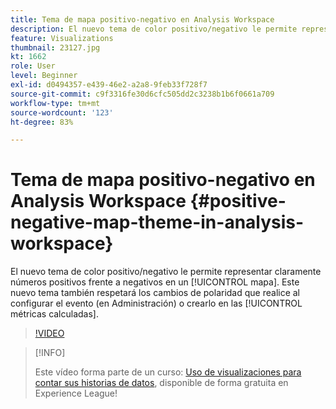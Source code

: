 ```yaml
---
title: Tema de mapa positivo-negativo en Analysis Workspace
description: El nuevo tema de color positivo/negativo le permite representar claramente números positivos frente a negativos en un mapa. Este nuevo tema también respetará los cambios de polaridad que realice al configurar el evento (en Administración) o crearlo en las métricas calculadas.
feature: Visualizations
thumbnail: 23127.jpg
kt: 1662
role: User
level: Beginner
exl-id: d0494357-e439-46e2-a2a8-9feb33f728f7
source-git-commit: c9f3316fe30d6cfc505dd2c3238b1b6f0661a709
workflow-type: tm+mt
source-wordcount: '123'
ht-degree: 83%

---
```


# Tema de mapa positivo-negativo en Analysis Workspace {#positive-negative-map-theme-in-analysis-workspace}

El nuevo tema de color positivo/negativo le permite representar claramente números positivos frente a negativos en un [!UICONTROL mapa]. Este nuevo tema también respetará los cambios de polaridad que realice al configurar el evento (en Administración) o crearlo en las [!UICONTROL métricas calculadas].

>[!VIDEO](https://video.tv.adobe.com/v/23127/?quality=12)

>[!INFO]
>
> Este vídeo forma parte de un curso: [Uso de visualizaciones para contar sus historias de datos](https://experienceleague.adobe.com/?recommended=Analytics-U-1-2021.1.visualizations&amp;lang=es), disponible de forma gratuita en Experience League!

